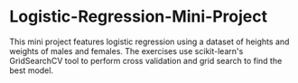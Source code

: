 # Logistic-Regression-Mini-Project
This mini project features logistic regression using a dataset of heights and weights of males and females. The exercises use scikit-learn's GridSearchCV tool to perform cross validation and grid search to find the best model.
